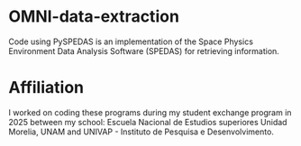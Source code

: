 # OMNI-data-extraction
Code using PySPEDAS is an implementation of the Space Physics Environment Data Analysis Software (SPEDAS) for retrieving information.

# Affiliation
I worked on coding these programs during my student exchange program in 2025 between my school: Escuela Nacional de Estudios superiores Unidad Morelia, UNAM and UNIVAP - Instituto de Pesquisa e Desenvolvimento.
